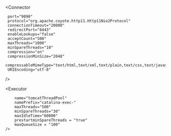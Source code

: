 <Context path="" docBase="tigase" debug="0" reloadable="true"/>



<Connector

     port="9090"
     protocol="org.apache.coyote.http11.Http11Nio2Protocol"
     connectionTimeout="20000"
     redirectPort="8443"
     enableLookups="false"
     acceptCount="500"
     maxThreads="1000"
     minSpareThreads="10"
     compression="on"
     compressionMinSize="2048"
     compressableMimeType="text/html,text/xml,text/plain,text/css,text/javascript,application/javascript"
     URIEncoding="utf-8"
  />



<Executor

        name="tomcatThreadPool"
        namePrefix="catalina-exec-"
        maxThreads="500"
        minSpareThreads="30"
        maxIdleTime="60000"
        prestartminSpareThreads = "true"
        maxQueueSize = "100"
    />
